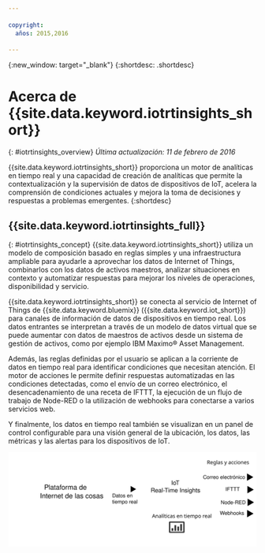 ```yaml
---

copyright:
  años: 2015,2016

---
```


{:new_window: target="_blank"}
{:shortdesc: .shortdesc}

# Acerca de {{site.data.keyword.iotrtinsights_short}}
{: #iotrtinsights_overview}
*Última actualización: 11 de febrero de 2016*

{{site.data.keyword.iotrtinsights_short}} proporciona un motor de analíticas en tiempo real y una capacidad de creación de analíticas que permite la contextualización y la supervisión de datos de dispositivos de IoT, acelera la comprensión de condiciones actuales y mejora la toma de decisiones y respuestas a problemas emergentes.
{:shortdesc}

## {{site.data.keyword.iotrtinsights_full}}
{: #iotrtinsights_concept}
{{site.data.keyword.iotrtinsights_short}} utiliza un modelo de composición basado en reglas simples y una infraestructura ampliable para ayudarle a aprovechar los datos de Internet of Things, combinarlos con los datos de activos maestros, analizar situaciones en contexto y automatizar respuestas para mejorar los niveles de operaciones, disponibilidad y servicio.

{{site.data.keyword.iotrtinsights_short}} se conecta al servicio de Internet of Things de {{site.data.keyword.bluemix}} ({{site.data.keyword.iot_short}}) para canales de información de datos de dispositivos en tiempo real. Los datos entrantes se interpretan a través de un modelo de datos virtual que se puede aumentar con datos de maestros de activos desde un sistema de gestión de activos, como por ejemplo IBM Maximo&reg; Asset Management.

Además, las reglas definidas por el usuario se aplican a la corriente de datos en tiempo real para identificar condiciones que necesitan atención. El motor de acciones le permite definir respuestas automatizadas en las condiciones detectadas, como el envío de un correo electrónico, el desencadenamiento de una receta de IFTTT, la ejecución de un flujo de trabajo de Node-RED o la utilización de webhooks para conectarse a varios servicios web.  

Y finalmente, los datos en tiempo real también se visualizan en un panel de control configurable para una visión general de la ubicación, los datos, las métricas y las alertas para los dispositivos de IoT.

![La arquitectura de {{site.data.keyword.iotrtinsights_short}}.](images/iota.svg "{{site.data.keyword.iotrtinsights_short}} arquitectura")
